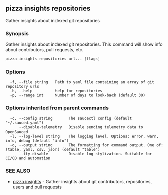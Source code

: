 ## pizza insights repositories

Gather insights about indexed git repositories

### Synopsis

Gather insights about indexed git repositories. This command will show info about contributors, pull requests, etc.

```
pizza insights repositories url... [flags]
```

### Options

```
  -f, --file string   Path to yaml file containing an array of git repository urls
  -h, --help          help for repositories
  -p, --range int     Number of days to look-back (default 30)
```

### Options inherited from parent commands

```
  -c, --config string       The saucectl config (default "~/.sauced.yaml")
      --disable-telemetry   Disable sending telemetry data to OpenSauced
  -l, --log-level string    The logging level. Options: error, warn, info, debug (default "info")
  -o, --output string       The formatting for command output. One of: (table, yaml, csv, json) (default "table")
      --tty-disable         Disable log stylization. Suitable for CI/CD and automation
```

### SEE ALSO

* [pizza insights](pizza_insights.md)	 - Gather insights about git contributors, repositories, users and pull requests

